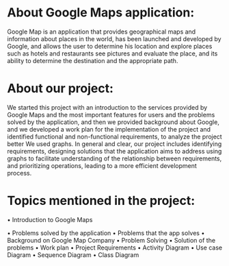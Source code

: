 # About Google Maps application:
Google Map is an application that provides geographical maps and information about places in the world, has been launched and developed by Google, and allows the user to determine his location and explore places such as hotels and restaurants see pictures and evaluate the place, and its ability to determine the destination and the appropriate path.

# About our project:
We started this project with an introduction to the services provided by Google Maps and the most important features for users and the problems solved by the application, and then we provided background about Google, and we developed a work plan for the implementation of the project and identified functional and non-functional requirements, to analyze the project better We used graphs. 
In general and clear, our project includes identifying requirements, designing solutions that the application aims to address using graphs to facilitate understanding of the relationship between requirements, and prioritizing operations, leading to a more efficient development process.

# Topics mentioned in the project:
•	Introduction to Google Maps

•	Problems solved by the application
•	Problems that the app solves
•	Background on Google Map Company
•	Problem Solving
•	Solution of the problems
•	Work plan
•	Project Requirements
•	Activity Diagram
•	Use case Diagram
•	Sequence Diagram
•	Class Diagram
